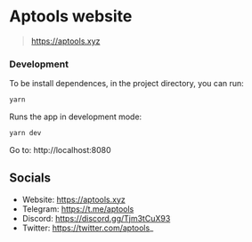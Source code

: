 # Aptools website

> https://aptools.xyz

### Development

To be install dependences, in the project directory, you can run:

```bash
yarn
```

Runs the app in development mode:

```bash
yarn dev
```

Go to: http://localhost:8080

## Socials

- Website: https://aptools.xyz
- Telegram: https://t.me/aptools
- Discord: https://discord.gg/Tjm3tCuX93
- Twitter: https://twitter.com/aptools_
